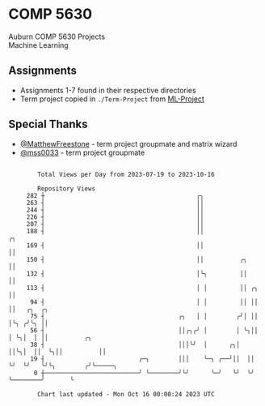 # COMP 5630
Auburn COMP 5630 Projects  
Machine Learning

## Assignments
- Assignments 1-7 found in their respective directories
- Term project copied in `./Term-Project` from [ML-Project](https://github.com/wumphlett/ML-Project)

## Special Thanks
- [@MatthewFreestone](https://github.com/MatthewFreestone) - term project groupmate and matrix wizard
- [@mss0033](https://github.com/mss0033) - term project groupmate

```

        Total Views per Day from 2023-07-19 to 2023-10-16

        Repository Views
     282 ┼                                          ╭╮
     263 ┤                                          ││
     244 ┤                                          ││
     226 ┤                                          ││
     207 ┤                                          ││
     188 ┤                                          ││                ╭╮
     169 ┤                                          ││                ││
     150 ┤                                          ││          ╭╮    ││
     132 ┤                                          │╰╮         ││    ││
     113 ┤                                          │ │         ││ ╭╮ ││
      94 ┤                                          │ │         ││ ││ ││   ╭╮  ╭╮
      75 ┤                                     ╭╮   │ │        ╭╯│ ││ │╰╮ ╭╯╰╮ ││
      56 ┤                                     ││╭╮╭╯ │        │ ╰╮││ │ ╰╮│  │ ││          ╭╮
      38 ┤                                     │││╰╯  │      ╭╮│  ││╰╮│  ││  ╰╮││          ││
      19 ┤                          ╭─╮        │││    ╰─╮ ╭──╯││  ││ ╰╯  ╰╯   ╰╯╰╮        ╭╯╰─────╮
       0 ┼──────────────────────────╯ ╰────────╯╰╯      ╰─╯   ╰╯  ╰╯             ╰────────╯       ╰

        Chart last updated - Mon Oct 16 00:00:24 2023 UTC
        
```
